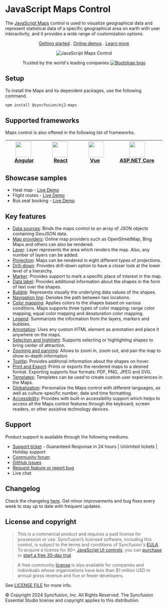 # JavaScript Maps Control

The [JavaScript Maps](https://www.syncfusion.com/javascript-ui-controls/js-maps-library?utm_source=npm&utm_medium=listing&utm_campaign=javascript-map-npm) control is used to visualize geographical data and represent statistical data of a specific geographical area on earth with user interactivity, and it provides a wide range of customization options.

<p align="center">
    <a href="https://ej2.syncfusion.com/documentation/maps/getting-started/?utm_source=npm&utm_medium=listing&utm_campaign=javascript-map-npm">Getting started</a> . 
    <a href="https://ej2.syncfusion.com/demos/?utm_source=npm&utm_medium=listing&utm_campaign=javascript-map-npm#/material/maps/default.html">Online demos</a> . 
    <a href="https://www.syncfusion.com/javascript-ui-controls/js-maps?utm_source=npm&utm_medium=listing&utm_campaign=javascript-map-npm">Learn more</a>
</p>

<p align="center">
    <img src="https://raw.githubusercontent.com/SyncfusionExamples/nuget-img/master/javascript/javascript-map.png" alt="JavaScript Maps Control">
</p>

<p align="center">
Trusted by the world's leading companies
  <a href="https://www.syncfusion.com">
    <img src="https://raw.githubusercontent.com/SyncfusionExamples/nuget-img/master/syncfusion/syncfusion-trusted-companies.webp" alt="Bootstrap logo">
  </a>
</p>

## Setup

To install the Maps and its dependent packages, use the following command.

```sh
npm install @syncfusion/ej2-maps
```

## Supported frameworks

Maps control is also offered in the following list of frameworks.

| [<img src="https://ej2.syncfusion.com/github/images/angular.svg" height="50" />](https://www.syncfusion.com/angular-ui-components?utm_medium=listing&utm_source=github)<br/>&nbsp;&nbsp;&nbsp;&nbsp;&nbsp;[Angular](https://www.syncfusion.com/angular-ui-components?utm_medium=listing&utm_source=github)&nbsp;&nbsp;&nbsp;&nbsp; | [<img src="https://ej2.syncfusion.com/github/images/react.svg"  height="50" />](https://www.syncfusion.com/react-ui-components?utm_medium=listing&utm_source=github)<br/>&nbsp;&nbsp;&nbsp;&nbsp;&nbsp;&nbsp;&nbsp;[React](https://www.syncfusion.com/react-ui-components?utm_medium=listing&utm_source=github)&nbsp;&nbsp;&nbsp;&nbsp;&nbsp;&nbsp; | [<img src="https://ej2.syncfusion.com/github/images/vue.svg" height="50" />](https://www.syncfusion.com/vue-ui-components?utm_medium=listing&utm_source=github)<br/>&nbsp;&nbsp;&nbsp;&nbsp;&nbsp;&nbsp;&nbsp;[Vue](https://www.syncfusion.com/vue-ui-components?utm_medium=listing&utm_source=github)&nbsp;&nbsp;&nbsp;&nbsp;&nbsp;&nbsp;&nbsp;&nbsp;&nbsp; | [<img src="https://ej2.syncfusion.com/github/images/netcore.svg" height="50" />](https://www.syncfusion.com/aspnet-core-ui-controls?utm_medium=listing&utm_source=github)<br/>&nbsp;&nbsp;[ASP.NET&nbsp;Core](https://www.syncfusion.com/aspnet-core-ui-controls?utm_medium=listing&utm_source=github)&nbsp;&nbsp; | [<img src="https://ej2.syncfusion.com/github/images/netmvc.svg" height="50" />](https://www.syncfusion.com/aspnet-mvc-ui-controls?utm_medium=listing&utm_source=github)<br/>&nbsp;&nbsp;[ASP.NET&nbsp;MVC](https://www.syncfusion.com/aspnet-mvc-ui-controls?utm_medium=listing&utm_source=github)&nbsp;&nbsp; | 
| :-----: | :-----: | :-----: | :-----: | :-----: |

## Showcase samples

* Heat map - [Live Demo](https://ej2.syncfusion.com/demos/?utm_source=npm&utm_campaign=javascript-map-npm#/material/maps/heat-map.html)
* Flight routes - [Live Demo](https://ej2.syncfusion.com/demos/?utm_source=npm&utm_campaign=javascript-map-npm#/material/maps/curved-lines.html)
* Bus seat booking - [Live Demo](https://ej2.syncfusion.com/demos/?utm_source=npm&utm_campaign=javascript-map-npm#/material/maps/seat-selection.html)

## Key features

* [Data sources](https://ej2.syncfusion.com/documentation/maps/populate-data/?utm_source=npm&utm_campaign=javascript-map-npm): Binds the maps control to an array of JSON objects containing GeoJSON data.
* [Map providers](https://ej2.syncfusion.com/documentation/maps/providers/other-maps/?utm_source=npm&utm_campaign=javascript-map-npm): Online map providers such as OpenStreetMap, Bing Maps and others can also be rendered.
* [Layer](https://ej2.syncfusion.com/documentation/maps/layers/?utm_source=npm&utm_campaign=javascript-map-npm): Layer represents the area which renders the map. Also, any number of layers can be added.
* [Projection](https://ej2.syncfusion.com/demos/?utm_source=npm&utm_campaign=javascript-map-npm#/material/maps/projection.html): Maps can be rendered in eight different types of projections.
* [Drill-down](https://ej2.syncfusion.com/demos/?utm_source=npm&utm_campaign=javascript-map-npm#/material/maps/drilldown.html): Provides drill-down option to have a closer look at the lower level of a hierarchy.
* [Marker](https://ej2.syncfusion.com/documentation/maps/markers/?utm_source=npm&utm_campaign=javascript-map-npm): Provides support to mark a specific place of interest in the map.
* [Data label](https://ej2.syncfusion.com/documentation/maps/data-label/?utm_source=npm&utm_campaign=javascript-map-npm): Provides additional information about the shapes in the form of text over the shapes.
* [Bubble](https://ej2.syncfusion.com/documentation/maps/bubble/?utm_source=npm&utm_campaign=javascript-map-npm): Represents visually the underlying data values of the shapes.
* [Navigation line](https://ej2.syncfusion.com/documentation/maps/navigation-line/?utm_source=npm&utm_campaign=javascript-map-npm): Denotes the path between two locations.
* [Color mapping](https://ej2.syncfusion.com/documentation/maps/color-mapping/?utm_source=npm&utm_campaign=javascript-map-npm): Applies colors to the shapes based on various conditions. Maps supports three types of color mapping: range color mapping, equal color mapping and desaturation color mapping.
* [Legend](https://ej2.syncfusion.com/documentation/maps/legend/?utm_source=npm&utm_campaign=javascript-map-npm): Summarizes the information from the layers, markers and bubbles.
* [Annotation](https://ej2.syncfusion.com/documentation/maps/annotations/?utm_source=npm&utm_campaign=javascript-map-npm): Uses any custom HTML element as annotation and place it anywhere on the maps.
* [Selection and highlight](https://ej2.syncfusion.com/documentation/maps/user-interactions/?utm_source=npm&utm_campaign=javascript-map-npm#selection): Supports selecting or highlighting shapes to bring center of attraction.
* [Zooming and panning](https://ej2.syncfusion.com/documentation/maps/user-interactions/?utm_source=npm&utm_campaign=javascript-map-npm#zooming): Allows to zoom in, zoom out, and pan the map to show in-depth information.
* [Tooltip](https://ej2.syncfusion.com/documentation/maps/user-interactions/?utm_source=npm&utm_campaign=javascript-map-npm#tooltip): Provides additonal information about the shapes on hover.
* [Print and Export](https://ej2.syncfusion.com/documentation/maps/print/?utm_source=npm&utm_campaign=javascript-map-npm): Prints or exports the rendered maps to a desired format. Exporting supports four formats: PDF, PNG, JPEG and SVG.
* [Templates](https://ej2.syncfusion.com/demos/?utm_source=npm&utm_campaign=javascript-map-npm#/material/maps/marker-template.html): Templates can be used to create custom user experiences in the Maps.
* [Globalization](https://ej2.syncfusion.com/documentation/maps/internationalization/?utm_source=npm&utm_campaign=javascript-map-npm): Personalize the Maps control with different languages, as well as culture-specific number, date and time formatting.
* [Accessibility](https://ej2.syncfusion.com/documentation/maps/accessibility/?utm_source=npm&utm_campaign=javascript-map-npm): Provides with built-in accessibility support which helps to access all the Maps control features through the keyboard, screen readers, or other assistive technology devices.

## Support

Product support is available through the following mediums.

* [Support ticket](https://support.syncfusion.com/support/tickets/create) - Guaranteed Response in 24 hours | Unlimited tickets | Holiday support
* [Community forum](https://www.syncfusion.com/forums/essential-js2?utm_source=npm&utm_medium=listing&utm_campaign=javascript-map-npm)
* [GitHub issues](https://github.com/syncfusion/ej2-javascript-ui-controls/issues/new)
* [Request feature or report bug](https://www.syncfusion.com/feedback/javascript?utm_source=npm&utm_medium=listing&utm_campaign=javascript-map-npm)
* Live chat

## Changelog

Check the changelog [here](https://github.com/syncfusion/ej2-javascript-ui-controls/blob/master/controls/maps/CHANGELOG.md?utm_source=npm&utm_campaign=javascript-map-npm). Get minor improvements and bug fixes every week to stay up to date with frequent updates.

## License and copyright

> This is a commercial product and requires a paid license for possession or use. Syncfusion’s licensed software, including this control, is subject to the terms and conditions of Syncfusion's [EULA](https://www.syncfusion.com/eula/es/). To acquire a license for 80+ [JavaScript UI controls](https://www.syncfusion.com/javascript-ui-controls), you can [purchase](https://www.syncfusion.com/sales/products) or [start a free 30-day trial](https://www.syncfusion.com/account/manage-trials/start-trials).

> A free community [license](https://www.syncfusion.com/products/communitylicense) is also available for companies and individuals whose organizations have less than $1 million USD in annual gross revenue and five or fewer developers.

See [LICENSE FILE](https://github.com/syncfusion/ej2-javascript-ui-controls/blob/master/controls/maps/license?utm_source=npm&utm_campaign=javascript-map-npm) for more info.

© Copyright 2024 Syncfusion, Inc. All Rights Reserved. The Syncfusion Essential Studio license and copyright applies to this distribution.